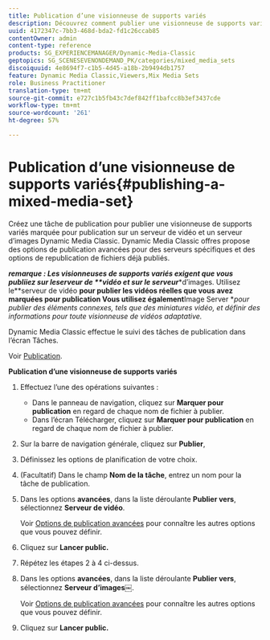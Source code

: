 ```yaml
---
title: Publication d’une visionneuse de supports variés
description: Découvrez comment publier une visionneuse de supports variés.
uuid: 4172347c-7bb3-468d-bda2-fd1c26ccab85
contentOwner: admin
content-type: reference
products: SG_EXPERIENCEMANAGER/Dynamic-Media-Classic
geptopics: SG_SCENESEVENONDEMAND_PK/categories/mixed_media_sets
discoiquuid: 4e8694f7-c1b5-4d45-a18b-2b9494db1757
feature: Dynamic Media Classic,Viewers,Mix Media Sets
role: Business Practitioner
translation-type: tm+mt
source-git-commit: e727c1b5fb43c7def842ff1bafcc8b3ef3437cde
workflow-type: tm+mt
source-wordcount: '261'
ht-degree: 57%

---
```



# Publication d’une visionneuse de supports variés{#publishing-a-mixed-media-set}

Créez une tâche de publication pour publier une visionneuse de supports variés marquée pour publication sur un serveur de vidéo et un serveur d’images Dynamic Media Classic. Dynamic Media Classic offres propose des options de publication avancées pour des serveurs spécifiques et des options de republication de fichiers déjà publiés.

***remarque **: Les visionneuses de supports variés exigent que vous publiiez sur le**serveur de **vidéo et sur le serveur****d’images. Utilisez le**serveur de vidéo **pour publier les vidéos réelles que vous avez marquées pour publication Vous utilisez également**Image Server **pour publier des éléments connexes, tels que des miniatures vidéo, et définir des informations pour toute visionneuse de vidéos adaptative.*

Dynamic Media Classic effectue le suivi des tâches de publication dans l’écran Tâches.

Voir [Publication](publishing-files.md#publishing_files).

<!-- 

Comment Type: remark
Last Modified By: unknown unknown 
Last Modified Date: 

<p>RB: Updated the following steps as per Cynthia email, 11/9/2012, added 11/12/2012</p>

 -->

**Publication d’une visionneuse de supports variés**

1. Effectuez l’une des opérations suivantes :

   * Dans le panneau de navigation, cliquez sur **Marquer pour publication**  en regard de chaque nom de fichier à publier.
   * Dans l’écran Télécharger, cliquez sur **Marquer pour publication**  en regard de chaque nom de fichier à publier.

1. Sur la barre de navigation générale, cliquez sur **Publier**, 
1. Définissez les options de planification de votre choix.
1. (Facultatif) Dans le champ **Nom de la tâche**, entrez un nom pour la tâche de publication.
1. Dans les options **avancées**, dans la liste déroulante **Publier vers**, sélectionnez **Serveur de vidéo**.

   Voir [Options de publication avancées](publishing-files.md#advanced_publish_options) pour connaître les autres options que vous pouvez définir.

1. Cliquez sur **Lancer public.**
1. Répétez les étapes 2 à 4 ci-dessus.
1. Dans les options **avancées**, dans la liste déroulante **Publier vers**, sélectionnez **Serveur d’images￼**.

   Voir [Options de publication avancées](publishing-files.md#advanced_publish_options) pour connaître les autres options que vous pouvez définir.

1. Cliquez sur **Lancer public.**


